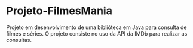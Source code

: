 # Projeto-FilmesMania
Projeto em desenvolvimento de uma biblióteca em Java para consulta de filmes e séries. O projeto consiste no uso da API da IMDb para realizar as consultas. 
